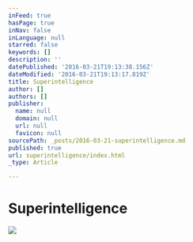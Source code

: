 ```yaml
---
inFeed: true
hasPage: true
inNav: false
inLanguage: null
starred: false
keywords: []
description: ''
datePublished: '2016-03-21T19:13:38.156Z'
dateModified: '2016-03-21T19:13:17.819Z'
title: Superintelligence
author: []
authors: []
publisher:
  name: null
  domain: null
  url: null
  favicon: null
sourcePath: _posts/2016-03-21-superintelligence.md
published: true
url: superintelligence/index.html
_type: Article

---
```

# Superintelligence
![](https://the-grid-user-content.s3-us-west-2.amazonaws.com/d0759c84-2f55-47c2-9cad-827c3e1306d6.jpg)